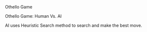 Othello Game

Othello Game:
Human Vs. AI

AI uses Heuristic Search method to search and make the best move.


